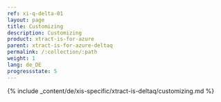 ```yaml
---
ref: xi-q-delta-01
layout: page
title: Customizing
description: Customizing
product: xtract-is-for-azure
parent: xtract-is-for-azure-deltaq
permalink: /:collection/:path
weight: 1
lang: de_DE
progressstate: 5
---
```

{% include _content/de/xis-specific/xtract-is-deltaq/customizing.md %}
